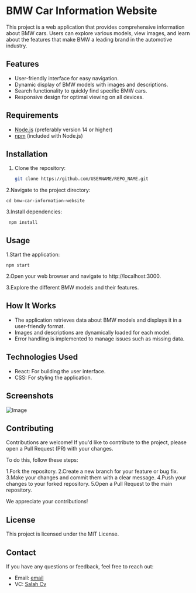 # BMW Car Information Website

This project is a web application that provides comprehensive information about BMW cars. Users can explore various models, view images, and learn about the features that make BMW a leading brand in the automotive industry.

## Features

- User-friendly interface for easy navigation.
- Dynamic display of BMW models with images and descriptions.
- Search functionality to quickly find specific BMW cars.
- Responsive design for optimal viewing on all devices.

## Requirements

- [Node.js](https://nodejs.org/) (preferably version 14 or higher)
- [npm](https://www.npmjs.com/) (included with Node.js)

## Installation

1. Clone the repository:
   ```bash
   git clone https://github.com/USERNAME/REPO_NAME.git
   
2.Navigate to the project directory:

    cd bmw-car-information-website

3.Install dependencies:

     npm install

## Usage

1.Start the application:

    npm start

 2.Open your web browser and navigate to http://localhost:3000.


3.Explore the different BMW models and their features.

## How It Works
- The application retrieves data about BMW models and displays it in a user-friendly format.
- Images and descriptions are dynamically loaded for each model.
- Error handling is implemented to manage issues such as missing data.
 
## Technologies Used
- React: For building the user interface.
- CSS: For styling the application.


## Screenshots

![Image](https://github.com/salah-alstre/ev-bmw/blob/main/src/assets/bmw-love.jpg)


## Contributing


Contributions are welcome! If you'd like to contribute to the project, please open a Pull Request (PR) with your changes.

To do this, follow these steps:

1.Fork the repository.
2.Create a new branch for your feature or bug fix.
3.Make your changes and commit them with a clear message.
4.Push your changes to your forked repository.
5.Open a Pull Request to the main repository.

We appreciate your contributions!

## License
This project is licensed under the MIT License.

## Contact
If you have any questions or feedback, feel free to reach out:

- Email: [email](mailto:error.salah59@gmail.com)
- VC:    [ Salah Cv ](https://salahcv.site/)

